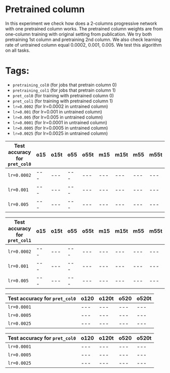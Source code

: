 # Pretrained column

In this experiment we check how does a 2-columns progressive network with one pretrained column works. The pretrained column weights are from one-column training with original setting from publication. We try both pretraining 1st column and pretraining 2nd column. We also check learning rate of untrained column equal 0.0002, 0.001, 0.005. We test this algorithm on all tasks.

# Tags:

- `pretraining_col0` (for jobs that pretrain column 0)
- `pretraining_col1` (for jobs that pretrain column 1)
- `pret_col0` (for training with pretrained column 0)
- `pret_col1` (for training with pretrained column 1)
- `lr=0.0002` (for lr=0.0002 in untrained column)
- `lr=0.001` (for lr=0.001 in untrained column)
- `lr=0.005` (for lr=0.005 in untrained column)
- `lr=0.0001` (for lr=0.0001 in untrained column)
- `lr=0.0005` (for lr=0.0005 in untrained column)
- `lr=0.0025` (for lr=0.0025 in untrained column)


Test accuracy for `pret_col0` | o15 | o15t | o55 | o55t | m15 | m15t | m55 | m55t
--- | --- | --- | --- | --- | --- | --- | --- | ---
`lr=0.0002` | --- | --- | --- | --- | --- | --- | --- | ---
`lr=0.001` | --- | --- | --- | --- | --- | --- | --- | ---
`lr=0.005` | --- | --- | --- | --- | --- | --- | --- | ---

Test accuracy for `pret_col1` | o15 | o15t | o55 | o55t | m15 | m15t | m55 | m55t
--- | --- | --- | --- | --- | --- | --- | --- | ---
`lr=0.0002` | --- | --- | --- | --- | --- | --- | --- | ---
`lr=0.001` | --- | --- | --- | --- | --- | --- | --- | ---
`lr=0.005` | --- | --- | --- | --- | --- | --- | --- | ---

Test accuracy for `pret_col0` | o120 | o120t | o520 | o520t
--- | --- | --- | --- | ---
`lr=0.0001` | --- | --- | --- | ---
`lr=0.0005` | --- | --- | --- | ---
`lr=0.0025` | --- | --- | --- | ---

Test accuracy for `pret_col0` | o120 | o120t | o520 | o520t
--- | --- | --- | --- | ---
`lr=0.0001` | --- | --- | --- | ---
`lr=0.0005` | --- | --- | --- | ---
`lr=0.0025` | --- | --- | --- | ---
